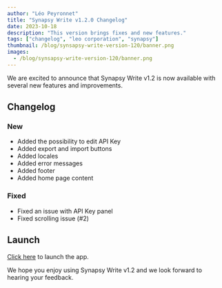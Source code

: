 ```yaml
---
author: "Léo Peyronnet"
title: "Synapsy Write v1.2.0 Changelog"
date: 2023-10-18
description: "This version brings fixes and new features."
tags: ["changelog", "leo corporation", "synapsy"]
thumbnail: /blog/synsapsy-write-version-120/banner.png
images:
  - /blog/synsapsy-write-version-120/banner.png
---
```


We are excited to announce that Synapsy Write v1.2 is now available with several new features and improvements.

## Changelog

### New

- Added the possibility to edit API Key
- Added export and import buttons
- Added locales
- Added error messages
- Added footer
- Added home page content

### Fixed

- Fixed an issue with API Key panel
- Fixed scrolling issue (#2)

## Launch

[Click here](https://write.peyronnet.group) to launch the app.

We hope you enjoy using Synapsy Write v1.2 and we look forward to hearing your feedback.
